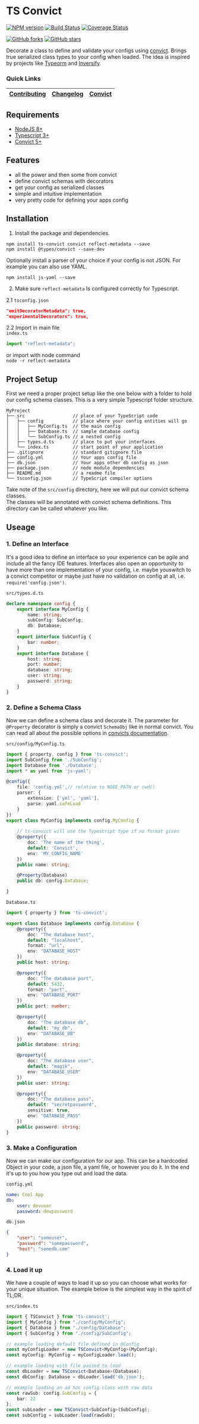 # TS Convict  

[![NPM version](http://img.shields.io/npm/v/ts-convict.svg)](https://www.npmjs.com/package/ts-convict) [![Build Status](https://travis-ci.com/kferrone/ts-convict.svg?branch=master)](https://travis-ci.com/kferrone/ts-convict) [![Coverage Status](https://coveralls.io/repos/github/kferrone/ts-convict/badge.svg?branch=master)](https://coveralls.io/github/kferrone/ts-convict?branch=master)
 
[![GitHub forks](https://img.shields.io/github/forks/kferrone/ts-convict.svg?style=social&label=Fork)](https://github.com/kferrone/ts-convict/fork)
[![GitHub stars](https://img.shields.io/github/stars/kferrone/ts-convict.svg?style=social&label=Star)](https://github.com/kferrone/ts-convict)

Decorate a class to define and validate your configs using [convict](https://www.npmjs.com/package/convict). Brings true serialized class types to your config when loaded. The idea is inspired by projects like [Typeorm](https://typeorm.io/#/) and [Inversify](http://inversify.io/). 

### Quick Links
[Contributing](/CONTRIBUTING.md) | [Changelog](/CHANGELOG.md) | [Convict](https://www.npmjs.com/package/convict) | 
|---|---|---|

## Requirements  

 - [NodeJS 8+](https://nodejs.org/en/)
 - [Typescript 3+](https://www.npmjs.com/package/typescript)
 - [Convict 5+](https://www.npmjs.com/package/convict)

## Features  
 - all the power and then some from convict
 - define convict schemas with decorators
 - get your config as serialized classes
 - simple and intuitive implementation
 - very pretty code for defining your apps config

## Installation  

1. Install the package and dependencies.

`npm install ts-convict convict reflect-metadata --save`  
`npm install @types/convict --save-dev`  

Optionally install a parser of your choice if your config is not JSON. For example you can also use YAML.

`npm install js-yaml --save`

2. Make sure `reflect-metadata` Is configured correctly for Typescript. 

2.1 `tsconfig.json`  
```json
"emitDecoratorMetadata": true,
"experimentalDecorators": true,
```

2.2 Import in main file  
`index.ts`  
```typescript
import "reflect-metadata";
```
or import with node command  
`node -r reflect-metadata`

## Project Setup  

First we need a proper project setup like the one below with a folder to hold our config 
schema classes. This is a very simple Typescript folder structure. 

```
MyProject
├── src                  // place of your TypeScript code
│   ├── config           // place where your config entities will go
│   │   ├── MyConfig.ts  // the main config
│   │   ├── Database.ts  // sample database config
│   │   └── SubConfig.ts // a nested config
│   ├── types.d.ts       // place to put your interfaces  
│   └── index.ts         // start point of your application
├── .gitignore           // standard gitignore file
├── config.yml           // Your apps config file
├── db.json              // Your apps other db config as json
├── package.json         // node module dependencies
├── README.md            // a readme file
└── tsconfig.json        // TypeScript compiler options
```

Take note of the `src/config` directory, here we will put our convict schema classes.  
The classes will be annotated with convict schema definitions. This directory can be called whatever you like. 

## Useage  

### 1. Define an Interface  

It's a good idea to define an interface so your experience can be agile and include 
all the fancy IDE features. Interfaces also open an opportunity to have more than one 
implementation of your config, i.e. maybe youswitch to a convict competitor or maybe just have no validation on config at all, i.e. `require('config.json')`. 

`src/types.d.ts`
```typescript
declare namespace config {
    export interface MyConfig {
        name: string;
        subConfig: SubConfig;
        db: Database;
    }
    export interface SubConfig {
        bar: number;
    }
    export interface Database {
        host: string;
        port: number;
        database: string;
        user: string;
        password: string;
    }
}
```

### 2. Define a Schema Class  

Now we can define a schema class and decorate it. The parameter for `@Property` decorator is simply a convict `SchemaObj` like in normal convict. You can read all about the possible options in [convicts documentation](https://www.npmjs.com/package/convict).

`src/config/MyConfig.ts`
```typescript
import { property, config } from 'ts-convict';
import SubConfig from './SubConfig';
import Database from './Database';
import * as yaml from 'js-yaml';

@config({
    file: 'config.yml',// relative to NODE_PATH or cwd()
    parser: { 
        extension: ['yml', 'yaml'], 
        parse: yaml.safeLoad
    }
})
export class MyConfig implements config.MyConfig {
    
    // ts-convict will use the Typescript type if no format given
    @property({
        doc: 'The name of the thing',
        default: 'Convict',
        env: 'MY_CONFIG_NAME'
    })
    public name: string;

    @Property(Database)
    public db: config.Database;

}
```

`Database.ts`
```typescript
import { property } from 'ts-convict';

export class Database implements config.Database {
    @property({
        doc: "The database host",
        default: "localhost",
        format: "url",
        env: "DATABASE_HOST"
    })
    public host: string;

    @property({
        doc: "The database port",
        default: 5432,
        format: "port",
        env: "DATABASE_PORT"
    })
    public port: number;

    @property({
        doc: "The database db",
        default: "my_db",
        env: "DATABASE_DB"
    })
    public database: string;

    @property({
        doc: "The database user",
        default: "magik",
        env: "DATABASE_USER"
    })
    public user: string;

    @property({
        doc: "The database pass",
        default: "secretpassword",
        sensitive: true,
        env: "DATABASE_PASS"
    })
    public password: string;
}
```

### 3. Make a Configuration  

Now we can make our configuration for our app. This can be a hardcoded Object in 
your code, a json file, a yaml file, or however you do it. In the end it's up to you 
how you type out and load the data. 

`config.yml`
```yml
name: Cool App
db:
    user: devuser
    password: devpassword
```

`db.json`
```json
{
    "user": "someuser",
    "password": "somepassword",
    "host": "somedb.com"
}
```

### 4. Load it up

We have a couple of ways to load it up so you can choose what works for your unique 
situation. The example below is the simplest way in the spirit of TL;DR.

`src/index.ts`
```typescript
import { TSConvict } from 'ts-convict';
import { MyConfig } from "./config/MyConfig";
import { Database } from "./config/Database";
import { SubConfig } from "./config/SubConfig";

// example loading default file defined in @Config
const myConfigLoader = new TSConvict<MyConfig>(MyConfig);
const myConfig: MyConfig = myConfigLoader.load();

// example loading with file passed to load
const dbLoader = new TSConvict<Database>(Database);
const dbConfig: Database = dbLoader.load('db.json');

// example loading an ad hoc config class with raw data
const rawSub: config.SubConfig = {
    bar: 22
};
const subLoader = new TSConvict<SubConfig>(SubConfig);
const subConfig = subLoader.load(rawSub);

```
